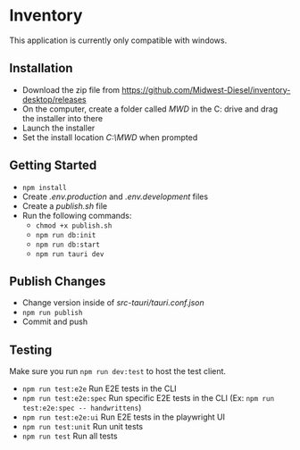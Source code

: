 # Inventory
This application is currently only compatible with windows.

## Installation
- Download the zip file from https://github.com/Midwest-Diesel/inventory-desktop/releases
- On the computer, create a folder called *MWD* in the C: drive and drag the installer into there
- Launch the installer
- Set the install location *C:\MWD* when prompted

## Getting Started
- `npm install`
- Create *.env.production* and *.env.development* files
- Create a *publish.sh* file
- Run the following commands:
  - `chmod +x publish.sh`
  - `npm run db:init`
  - `npm run db:start`
  - `npm run tauri dev`

## Publish Changes
- Change version inside of *src-tauri/tauri.conf.json*
- `npm run publish`
- Commit and push

## Testing
Make sure you run `npm run dev:test` to host the test client.
- `npm run test:e2e` Run E2E tests in the CLI
- `npm run test:e2e:spec` Run specific E2E tests in the CLI (Ex: `npm run test:e2e:spec -- handwrittens`)
- `npm run test:e2e:ui` Run E2E tests in the playwright UI
- `npm run test:unit` Run unit tests
- `npm run test` Run all tests
